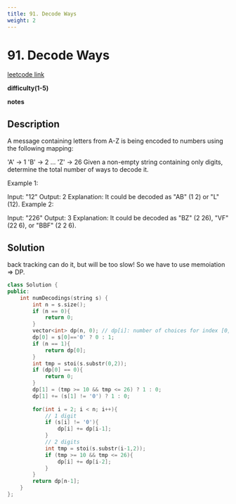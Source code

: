 ```yaml
---
title: 91. Decode Ways
weight: 2
---
```

# 91. Decode Ways

[leetcode link](https://leetcode.com/problems/decode-ways/)

**difficulty(1-5)** 


**notes**   


## Description
A message containing letters from A-Z is being encoded to numbers using the following mapping:

'A' -> 1
'B' -> 2
...
'Z' -> 26
Given a non-empty string containing only digits, determine the total number of ways to decode it.

Example 1:

Input: "12"
Output: 2
Explanation: It could be decoded as "AB" (1 2) or "L" (12).
Example 2:

Input: "226"
Output: 3
Explanation: It could be decoded as "BZ" (2 26), "VF" (22 6), or "BBF" (2 2 6).


## Solution
back tracking can do it, but will be too slow!
So we have to use memoiation => DP.

```c++
class Solution {
public:
    int numDecodings(string s) {
        int n = s.size();
        if (n == 0){
            return 0;
        }
        vector<int> dp(n, 0); // dp[i]: number of choices for index [0,i] (inclusive)
        dp[0] = s[0]=='0' ? 0 : 1;
        if (n == 1){
            return dp[0];
        }
        int tmp = stoi(s.substr(0,2));
        if (dp[0] == 0){
            return 0;
        }        
        dp[1] = (tmp >= 10 && tmp <= 26) ? 1 : 0;
        dp[1] += (s[1] != '0') ? 1 : 0;
        
        for(int i = 2; i < n; i++){
            // 1 digit
            if (s[i] != '0'){
                dp[i] += dp[i-1];
            }
            // 2 digits
            int tmp = stoi(s.substr(i-1,2));
            if (tmp >= 10 && tmp <= 26){
                dp[i] += dp[i-2];
            }
        }
        return dp[n-1];        
    }
};
```